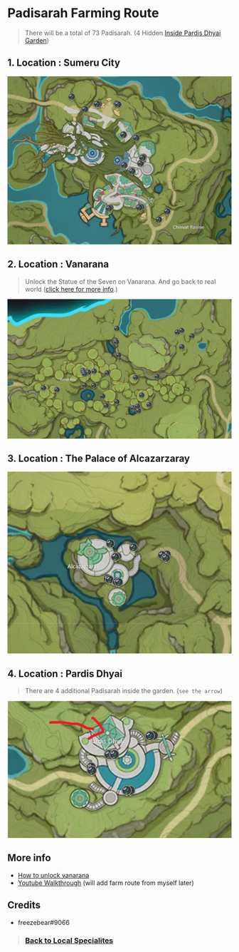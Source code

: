 # Padisarah Farming Route

> There will be a total of 73 Padisarah. (4 Hidden [Inside Pardis Dhyai Garden][inside])

## 1. Location : Sumeru City

![Padisarah-Route-1][padisarah-1]

## 2. Location : Vanarana

> Unlock the Statue of the Seven on Vanarana. And go back to real world ([click here for more info][more-info].)

![Padisarah-Route-2][padisarah-2]

## 3. Location : The Palace of Alcazarzaray

![Padisarah-Route-3][padisarah-3]

## 4. Location : Pardis Dhyai

> There are 4 additional Padisarah inside the garden. (`see the arrow`)

![Padisarah-Route-4][padisarah-4]

## More info

- [How to unlock vanarana][article-link]
- [Youtube Walkthrough][walkthrough-link] (will add farm route from myself later)

## Credits

- freezebear#9066

> ### [Back to Local Specialites][back]

[padisarah-1]: /Assets/img/Sumeru/Padisarah/padisarah-1.png
[padisarah-2]: /Assets/img/Sumeru/Padisarah/padisarah-2.png
[padisarah-3]: /Assets/img/Sumeru/Padisarah/padisarah-3.png
[padisarah-4]: /Assets/img/Sumeru/Padisarah/padisarah-4.png

[inside]: #4-location--pardis-dhyai
[more-info]: #more-info

[article-link]: https://progameguides.com/genshin-impact/how-to-unlock-switch-between-real-dream-vanarana-in-sumeru-in-genshin-impact/
[walkthrough-link]: https://www.youtube.com/results?search_query=padisarah+farming+route

[back]: /Farming%20Routes/Sumeru/Local%20Specialities/readme.md

